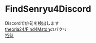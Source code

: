# FindSenryu4Discord

Discordで俳句を検出します  
[theoria24/Find4Mstdn](https://github.com/theoria24/FindHaiku4Mstdn)のパクリ  
[招待](https://discordapp.com/api/oauth2/authorize?client_id=480281065588785162&permissions=378880&scope=bot)
